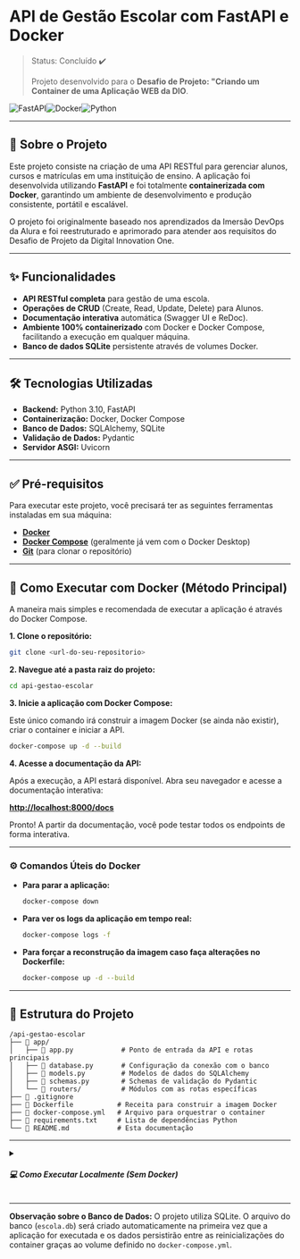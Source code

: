 # API de Gestão Escolar com FastAPI e Docker

> Status: Concluído ✔️
>
> Projeto desenvolvido para o **Desafio de Projeto: "Criando um Container de uma Aplicação WEB da DIO**.

![FastAPI](https://img.shields.io/badge/FastAPI-009688?style=for-the-badge&logo=fastapi)![Docker](https://img.shields.io/badge/Docker-2496ED?style=for-the-badge&logo=docker)![Python](https://img.shields.io/badge/Python-3776AB?style=for-the-badge&logo=python)

---

## 📖 Sobre o Projeto

Este projeto consiste na criação de uma API RESTful para gerenciar alunos, cursos e matrículas em uma instituição de ensino. A aplicação foi desenvolvida utilizando **FastAPI** e foi totalmente **containerizada com Docker**, garantindo um ambiente de desenvolvimento e produção consistente, portátil e escalável.

O projeto foi originalmente baseado nos aprendizados da Imersão DevOps da Alura e foi reestruturado e aprimorado para atender aos requisitos do Desafio de Projeto da Digital Innovation One.

---

## ✨ Funcionalidades

- **API RESTful completa** para gestão de uma escola.
- **Operações de CRUD** (Create, Read, Update, Delete) para Alunos.
- **Documentação interativa** automática (Swagger UI e ReDoc).
- **Ambiente 100% containerizado** com Docker e Docker Compose, facilitando a execução em qualquer máquina.
- **Banco de dados SQLite** persistente através de volumes Docker.

---

## 🛠️ Tecnologias Utilizadas

- **Backend:** Python 3.10, FastAPI
- **Containerização:** Docker, Docker Compose
- **Banco de Dados:** SQLAlchemy, SQLite
- **Validação de Dados:** Pydantic
- **Servidor ASGI:** Uvicorn

---

## ✅ Pré-requisitos

Para executar este projeto, você precisará ter as seguintes ferramentas instaladas em sua máquina:

- **[Docker](https://www.docker.com/get-started/)**
- **[Docker Compose](https://docs.docker.com/compose/install/)** (geralmente já vem com o Docker Desktop)
- **[Git](https://git-scm.com/downloads)** (para clonar o repositório)

---

## 🚀 Como Executar com Docker (Método Principal)

A maneira mais simples e recomendada de executar a aplicação é através do Docker Compose.

**1. Clone o repositório:**
```bash
git clone <url-do-seu-repositorio>
```

**2. Navegue até a pasta raiz do projeto:**
```bash
cd api-gestao-escolar
```

**3. Inicie a aplicação com Docker Compose:**

Este único comando irá construir a imagem Docker (se ainda não existir), criar o container e iniciar a API.

```bash
docker-compose up -d --build
```

**4. Acesse a documentação da API:**

Após a execução, a API estará disponível. Abra seu navegador e acesse a documentação interativa:

[**http://localhost:8000/docs**](http://localhost:8000/docs)

Pronto! A partir da documentação, você pode testar todos os endpoints de forma interativa.

---

### ⚙️ Comandos Úteis do Docker

- **Para parar a aplicação:**
  ```bash
  docker-compose down
  ```

- **Para ver os logs da aplicação em tempo real:**
  ```bash
  docker-compose logs -f
  ```

- **Para forçar a reconstrução da imagem caso faça alterações no Dockerfile:**
  ```bash
  docker-compose up -d --build
  ```

---

## 📁 Estrutura do Projeto
```
/api-gestao-escolar
├── 📁 app/
│   ├── 📄 app.py            # Ponto de entrada da API e rotas principais
│   ├── 📄 database.py       # Configuração da conexão com o banco
│   ├── 📄 models.py         # Modelos de dados do SQLAlchemy
│   ├── 📄 schemas.py        # Schemas de validação do Pydantic
│   └── 📁 routers/          # Módulos com as rotas específicas
├── 📄 .gitignore
├── 📄 Dockerfile           # Receita para construir a imagem Docker
├── 📄 docker-compose.yml   # Arquivo para orquestrar o container
├── 📄 requirements.txt     # Lista de dependências Python
└── 📄 README.md            # Esta documentação
```

---

<details>
<summary><h5> 💻 Como Executar Localmente (Sem Docker) </h5></summary>

  Se preferir rodar a aplicação diretamente na sua máquina, siga os passos abaixo:

  **1. Crie e ative um ambiente virtual:**
  ```sh
  # Criar o ambiente
  python3 -m venv venv

  # Ativar no Linux/Mac
  source venv/bin/activate

  # Ativar no Windows (use o PowerShell)
  .\venv\Scripts\Activate
  ```

  **2. Instale as dependências:**
  ```sh
  pip install -r requirements.txt
  ```

  **3. Execute a aplicação:**
  ```sh
  uvicorn app.app:app --reload
  ```

  **4. Acesse a documentação:**
  [http://127.0.0.1:8000/docs](http://127.0.0.1:8000/docs)
</details>

---

**Observação sobre o Banco de Dados:** O projeto utiliza SQLite. O arquivo do banco (`escola.db`) será criado automaticamente na primeira vez que a aplicação for executada e os dados persistirão entre as reinicializações do container graças ao volume definido no `docker-compose.yml`.